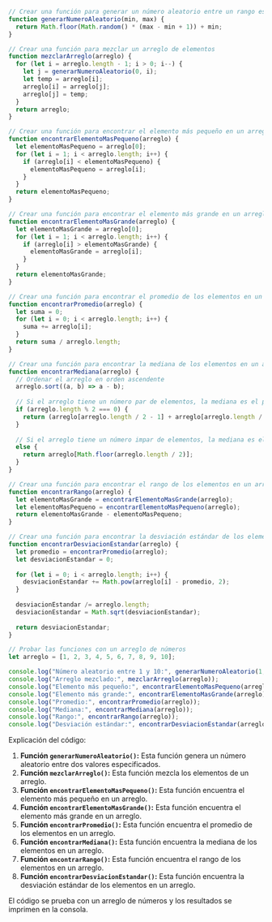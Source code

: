 ```javascript
// Crear una función para generar un número aleatorio entre un rango especificado
function generarNumeroAleatorio(min, max) {
  return Math.floor(Math.random() * (max - min + 1)) + min;
}

// Crear una función para mezclar un arreglo de elementos
function mezclarArreglo(arreglo) {
  for (let i = arreglo.length - 1; i > 0; i--) {
    let j = generarNumeroAleatorio(0, i);
    let temp = arreglo[i];
    arreglo[i] = arreglo[j];
    arreglo[j] = temp;
  }
  return arreglo;
}

// Crear una función para encontrar el elemento más pequeño en un arreglo
function encontrarElementoMasPequeno(arreglo) {
  let elementoMasPequeno = arreglo[0];
  for (let i = 1; i < arreglo.length; i++) {
    if (arreglo[i] < elementoMasPequeno) {
      elementoMasPequeno = arreglo[i];
    }
  }
  return elementoMasPequeno;
}

// Crear una función para encontrar el elemento más grande en un arreglo
function encontrarElementoMasGrande(arreglo) {
  let elementoMasGrande = arreglo[0];
  for (let i = 1; i < arreglo.length; i++) {
    if (arreglo[i] > elementoMasGrande) {
      elementoMasGrande = arreglo[i];
    }
  }
  return elementoMasGrande;
}

// Crear una función para encontrar el promedio de los elementos en un arreglo
function encontrarPromedio(arreglo) {
  let suma = 0;
  for (let i = 0; i < arreglo.length; i++) {
    suma += arreglo[i];
  }
  return suma / arreglo.length;
}

// Crear una función para encontrar la mediana de los elementos en un arreglo
function encontrarMediana(arreglo) {
  // Ordenar el arreglo en orden ascendente
  arreglo.sort((a, b) => a - b);
  
  // Si el arreglo tiene un número par de elementos, la mediana es el promedio de los dos elementos centrales
  if (arreglo.length % 2 === 0) {
    return (arreglo[arreglo.length / 2 - 1] + arreglo[arreglo.length / 2]) / 2;
  }
  
  // Si el arreglo tiene un número impar de elementos, la mediana es el elemento central
  else {
    return arreglo[Math.floor(arreglo.length / 2)];
  }
}

// Crear una función para encontrar el rango de los elementos en un arreglo
function encontrarRango(arreglo) {
  let elementoMasGrande = encontrarElementoMasGrande(arreglo);
  let elementoMasPequeno = encontrarElementoMasPequeno(arreglo);
  return elementoMasGrande - elementoMasPequeno;
}

// Crear una función para encontrar la desviación estándar de los elementos en un arreglo
function encontrarDesviacionEstandar(arreglo) {
  let promedio = encontrarPromedio(arreglo);
  let desviacionEstandar = 0;
  
  for (let i = 0; i < arreglo.length; i++) {
    desviacionEstandar += Math.pow(arreglo[i] - promedio, 2);
  }
  
  desviacionEstandar /= arreglo.length;
  desviacionEstandar = Math.sqrt(desviacionEstandar);
  
  return desviacionEstandar;
}

// Probar las funciones con un arreglo de números
let arreglo = [1, 2, 3, 4, 5, 6, 7, 8, 9, 10];

console.log("Número aleatorio entre 1 y 10:", generarNumeroAleatorio(1, 10));
console.log("Arreglo mezclado:", mezclarArreglo(arreglo));
console.log("Elemento más pequeño:", encontrarElementoMasPequeno(arreglo));
console.log("Elemento más grande:", encontrarElementoMasGrande(arreglo));
console.log("Promedio:", encontrarPromedio(arreglo));
console.log("Mediana:", encontrarMediana(arreglo));
console.log("Rango:", encontrarRango(arreglo));
console.log("Desviación estándar:", encontrarDesviacionEstandar(arreglo));
```

Explicación del código:

1. **Función `generarNumeroAleatorio()`:**  Esta función genera un número aleatorio entre dos valores especificados.
2. **Función `mezclarArreglo()`:** Esta función mezcla los elementos de un arreglo.
3. **Función `encontrarElementoMasPequeno()`:** Esta función encuentra el elemento más pequeño en un arreglo.
4. **Función `encontrarElementoMasGrande()`:** Esta función encuentra el elemento más grande en un arreglo.
5. **Función `encontrarPromedio()`:** Esta función encuentra el promedio de los elementos en un arreglo.
6. **Función `encontrarMediana()`:** Esta función encuentra la mediana de los elementos en un arreglo.
7. **Función `encontrarRango()`:** Esta función encuentra el rango de los elementos en un arreglo.
8. **Función `encontrarDesviacionEstandar()`:** Esta función encuentra la desviación estándar de los elementos en un arreglo.

El código se prueba con un arreglo de números y los resultados se imprimen en la consola.